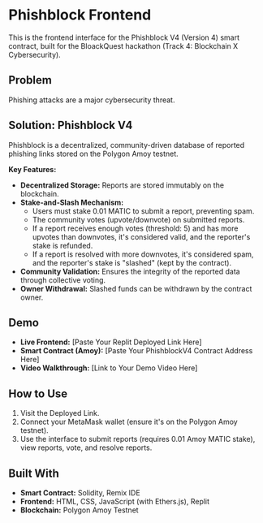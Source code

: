 # Phishblock Frontend
This is the frontend interface for the Phishblock V4 (Version 4) smart contract, built for the BloackQuest hackathon (Track 4: Blockchain X Cybersecurity).

## Problem
Phishing attacks are a major cybersecurity threat.

## Solution: Phishblock V4
Phishblock is a decentralized, community-driven database of reported phishing links stored on the Polygon Amoy testnet.

**Key Features:**
* **Decentralized Storage:** Reports are stored immutably on the blockchain.
* **Stake-and-Slash Mechanism:**
    * Users must stake 0.01 MATIC to submit a report, preventing spam.
    * The community votes (upvote/downvote) on submitted reports.
    * If a report receives enough votes (threshold: 5) and has more upvotes than downvotes, it's considered valid, and the reporter's stake is refunded.
    * If a report is resolved with more downvotes, it's considered spam, and the reporter's stake is "slashed" (kept by the contract).
* **Community Validation:** Ensures the integrity of the reported data through collective voting.
* **Owner Withdrawal:** Slashed funds can be withdrawn by the contract owner.

## Demo
* **Live Frontend:** [Paste Your Replit Deployed Link Here]
* **Smart Contract (Amoy):** [Paste Your PhishblockV4 Contract Address Here]
* **Video Walkthrough:** [Link to Your Demo Video Here]

## How to Use
1.  Visit the Deployed Link.
2.  Connect your MetaMask wallet (ensure it's on the Polygon Amoy testnet).
3.  Use the interface to submit reports (requires 0.01 Amoy MATIC stake), view reports, vote, and resolve reports.

## Built With
* **Smart Contract:** Solidity, Remix IDE
* **Frontend:** HTML, CSS, JavaScript (with Ethers.js), Replit
* **Blockchain:** Polygon Amoy Testnet
